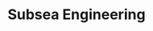 ---
layout: page
title: Subsea Engineering
permalink: "/services/subsea-engineering/"
description: We are commited to excellent service with a drive to accomplish our goals.
show_on_services: true
grid: true
order:  2
service: true
summary: We deliver modern, professional and reliable solutions for our subsea and marine projects.
headline:
  image: "/uploads/subsea-construction.jpg"
  title: "Subsea Engineering"
client_logos:
  - /uploads/client-1.png
  - /uploads/client-2.png
  - /uploads/client-3.png
  - /uploads/client-4.png
  - /uploads/client-5.png
  - /uploads/client-6.png
  - /uploads/client-7.png
  - /uploads/client-8.png
left_content:
  title: Subsea Engineering
  body: |-
    With our wholly owned indigenous partner company, Deepwater Concession Limited (DWC), we offer engineering Subsea Asset Engineering Services focused on development and operational requirements to recommend, design and implement solutions specific to their own needs. We also work with clients to develop field opportunities from conceptual studies to execution phase.

    We provide our clients with safe, cost effective solutions and reduce interface inefficiencies whilst maintaining the highest level of quality and subsequent deliveries. Offer continuous aftermarket field life technical support with the use of our offshore vessels for IRM and construction operations.
---